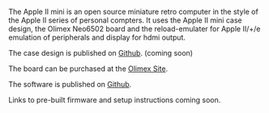 The Apple II mini is an open source miniature retro computer in the style of the Apple II series of personal compters. It uses the Apple II mini case design, the Olimex Neo6502 board and the reload-emulater for Apple II/+/e emulation of peripherals and display for hdmi output.

The case design is published on [Github](https://berlonce.github.io/apple-ii-mini). (coming soon)

The board can be purchased at the [Olimex Site](https://www.olimex.com/Products/Retro-Computers/Neo6502).

The software is published on [Github](https://github.com/vsladkov/reload-emulator).

Links to pre-built firmware and setup instructions coming soon.
